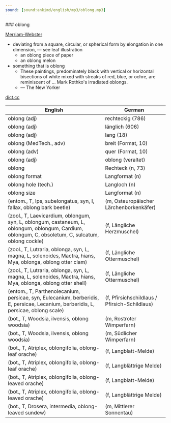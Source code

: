 ```yaml
---
sound: [sound:ankimd/english/mp3/oblong.mp3]
---
```


\### oblong

[Merriam-Webster](https://www.merriam-webster.com/dictionary/oblong)

- deviating from a square, circular, or spherical form by elongation in one dimension, — see leaf illustration
    - an oblong piece of paper
    - an oblong melon
- something that is oblong
    - These paintings, predominately black with vertical or horizontal bisections of white mixed with streaks of red, blue, or ochre, are reminiscent of … Mark Rothko's irradiated oblongs.
    - — The New Yorker

[dict.cc](https://www.dict.cc/oblong)

| English        | German       |
| -------------- | ------------ |
| oblong (adj) | rechteckig (786) |
| oblong (adj) | länglich (606) |
| oblong (adj) | lang (18) |
| oblong (MedTech., adv) | breit (Format, 10) |
| oblong (adv) | quer (Format, 10) |
| oblong (adj) | oblong (veraltet) |
| oblong | Rechteck (n, 73) |
| oblong format | Langformat (n) |
| oblong hole (tech.) | Langloch (n) |
| oblong size | Langformat (n) |
|  (entom., T, Ips, subelongatus, syn, I, fallax, oblong bark beetle) |  (m, Osteuropäischer Lärchenborkenkäfer) |
|  (zool., T, Laevicardium, oblongum, syn, L, oblongum, castaneum, L, oblongum, oblongum, Cardium, oblongum, C, obsoletum, C, sulcatum, oblong cockle) |  (f, Längliche Herzmuschel) |
|  (zool., T, Lutraria, oblonga, syn, L, magna, L, solenoides, Mactra, hians, Mya, oblonga, oblong otter clam) |  (f, Längliche Ottermuschel) |
|  (zool., T, Lutraria, oblonga, syn, L, magna, L, solenoides, Mactra, hians, Mya, oblonga, oblong otter shell) |  (f, Längliche Ottermuschel) |
|  (entom., T, Parthenolecanium, persicae, syn, Eulecanium, berberidis, E, persicae, Lecanium, berberidis, L, persicae, oblong scale) |  (f, Pfirsichschildlaus / Pfirsich-Schildlaus) |
|  (bot., T, Woodsia, ilvensis, oblong woodsia) |  (m, Rostroter Wimperfarn) |
|  (bot., T, Woodsia, ilvensis, oblong woodsia) |  (m, Südlicher Wimperfarn) |
|  (bot., T, Atriplex, oblongifolia, oblong-leaf orache) |  (f, Langblatt-Melde) |
|  (bot., T, Atriplex, oblongifolia, oblong-leaf orache) |  (f, Langblättrige Melde) |
|  (bot., T, Atriplex, oblongifolia, oblong-leaved orache) |  (f, Langblatt-Melde) |
|  (bot., T, Atriplex, oblongifolia, oblong-leaved orache) |  (f, Langblättrige Melde) |
|  (bot., T, Drosera, intermedia, oblong-leaved sundew) |  (m, Mittlerer Sonnentau) |
